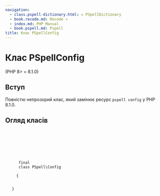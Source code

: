 ```yaml
---
navigation:
  - class.pspell-dictionary.html: « PSpellDictionary
  - book.recode.md: Recode »
  - index.md: PHP Manual
  - book.pspell.md: Pspell
title: Клас PSpellConfig
---
```

# Клас PSpellConfig

(PHP 8> = 8.1.0)

## Вступ

Повністю непрозорий клас, який замінює ресурс `pspell config` у PHP 8.1.0.

## Огляд класів

```synopsis

     
    

    
    
     
      final
      class PSpell\Config
     
     {
    

   }
```
